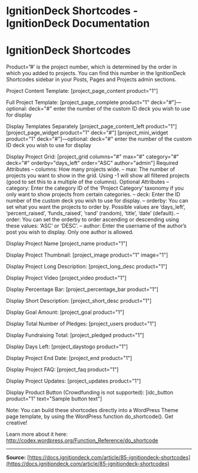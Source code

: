 # IgnitionDeck Shortcodes - IgnitionDeck Documentation

# IgnitionDeck Shortcodes

[](javascript:window.print())
Product=”#’ is the project number, which is determined by the order in which you added to projects. You can find this number in the IgnitionDeck Shortcodes sidebar in your Posts, Pages and Projects admin sections.

Project Content Template: [project_page_content product="1"]

Full Project Template: [project_page_complete product="1" deck="#"]—optional: deck="#" enter the number of the custom ID deck you wish to use for display

Display Templates Separately [project_page_content_left product="1"]  [project_page_widget product="1" deck="#"] [project_mini_widget product="1" deck="#"]—optional: deck="#" enter the number of the custom ID deck you wish to use for display

Display Project Grid: [project_grid columns="#" max="#" category="#" deck="#" orderby="days_left" order="ASC" author="admin"] Required Attributes – columns: How many projects wide.  – max: The number of projects you want to show in the grid. Using -1 will show all filtered projects (good to set this to a multiple of the columns).  Optional Attributes – category: Enter the category ID of the ‘Project Category’ taxonomy if you only want to show projects from certain categories.  – deck: Enter the ID number of the custom deck you wish to use for display.  – orderby: You can set what you want the projects to order by. Possible values are ‘days_left’, ‘percent_raised’, ‘funds_raised’, ‘rand’ (random), ‘title’, ‘date’ (default).  – order: You can set the orderby to order ascending or descending using these values: ‘ASC’ or ‘DESC’.  – author: Enter the username of the author’s post you wish to display. Only one author is allowed.

Display Project Name [project_name product="1"]

Display Project Thumbnail: [project_image product="1" image="1"]

Display Project Long Description: [project_long_desc product="1"]

Display Project Video [project_video product="1"]

Display Percentage Bar: [project_percentage_bar product="1"]

Display Short Description: [project_short_desc product="1"]

Display Goal Amount: [project_goal product="1"]

Display Total Number of Pledges: [project_users product="1"]

Display Fundraising Total: [project_pledged product="1"]

Display Days Left: [project_daystogo product="1"]

Display Project End Date: [project_end product="1"]

Display Project FAQ: [project_faq product="1"]

Display Project Updates: [project_updates product="1"]

Display Product Button (Crowdfunding is not supported): [idc_button product="1" text="Sample button text"]

Note: You can build these shortcodes directly into a WordPress Theme page template, by using the WordPress function do_shortcode(). Get creative!

Learn more about it here: http://codex.wordpress.org/Function_Reference/do_shortcode



---
**Source:** [https://docs.ignitiondeck.com/article/85-ignitiondeck-shortcodes](https://docs.ignitiondeck.com/article/85-ignitiondeck-shortcodes)
